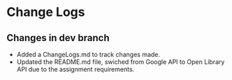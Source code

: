 # Change Logs
## Changes in dev branch
- Added a ChangeLogs.md to track changes made.
- Updated the README.md file, swiched from Google API to Open Library API due to the assignment requirements.